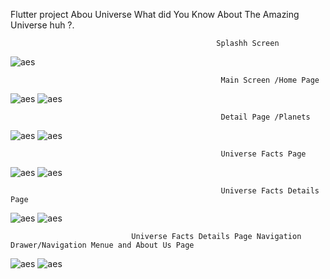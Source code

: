 Flutter project Abou Universe What did You Know About The Amazing Universe huh ?.
 
                                                  Splashh Screen

![aes](screen/big.jpg) 

                                                   Main Screen /Home Page
  
![aes](screen/img10.jpg) ![aes](screen/img9.jpg) 

                                                   Detail Page /Planets

![aes](screen/img7.jpg) ![aes](screen/img5.jpg)

                                                   Universe Facts Page

![aes](screen/img3.jpg) ![aes](screen/img4.jpg)

                                                   Universe Facts Details Page 

![aes](screen/img2.jpg) ![aes](screen/img6.jpg)
         
                               Universe Facts Details Page Navigation Drawer/Navigation Menue and About Us Page

![aes](screen/img1.jpg) ![aes](screen/img8.jpg)
